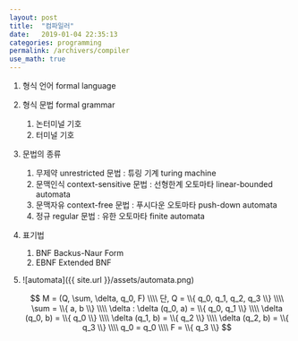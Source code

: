 ```yaml
---
layout: post
title:  "컴파일러"
date:   2019-01-04 22:35:13
categories: programming
permalink: /archivers/compiler
use_math: true
---
```

1. 형식 언어 formal language
2. 형식 문법 formal grammar
   1. 논터미널 기호
   2. 터미널 기호
3. 문법의 종류
   1. 무제약 unrestricted 문법 : 튜링 기계 turing machine
   2. 문맥인식 context-sensitive 문법 : 선형한계 오토마타 linear-bounded automata
   3. 문맥자유 context-free 문법 : 푸시다운 오토마타 push-down automata
   4. 정규 regular 문법 : 유한 오토마타 finite automata
4. 표기법
   1. BNF Backus-Naur Form
   2. EBNF Extended BNF
5. ![automata]({{ site.url }}/assets/automata.png)

   $$
   M = (Q, \sum, \delta, q_0, F) \\\\
   단, Q = \\{ q_0, q_1, q_2, q_3 \\} \\\\
   \sum = \\{ a, b \\} \\\\
   \delta : \delta (q_0, a) = \\{ q_0, q_1 \\} \\\\
   \delta (q_0, b) = \\{ q_0 \\} \\\\
   \delta (q_1, b) = \\{ q_2 \\} \\\\
   \delta (q_2, b) = \\{ q_3 \\} \\\\   
   q_0 = q_0 \\\\
   F = \\{ q_3 \\}
   $$
   